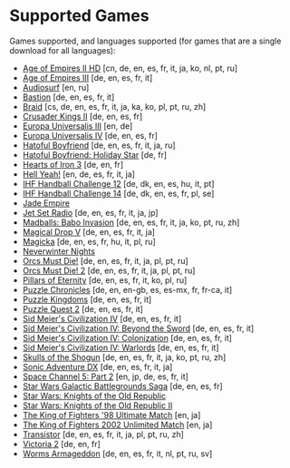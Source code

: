 ﻿Supported Games
===============
Games supported, and languages supported (for games that are a single download for all languages):


* [Age of Empires II HD](http://store.steampowered.com/app/221380/) \[cn, de, en, es, fr, it, ja, ko, nl, pt, ru\]
* [Age of Empires III](http://store.steampowered.com/app/105450/) \[de, en, es, fr, it\]
* [Audiosurf](http://store.steampowered.com/app/12900/) \[en, ru\]
* [Bastion](http://store.steampowered.com/app/107100/) \[de, en, es, fr, it\]
* [Braid](http://store.steampowered.com/app/26800/) \[cs, de, en, es, fr, it, ja, ka, ko, pl, pt, ru, zh\]
* [Crusader Kings II](http://store.steampowered.com/app/203770/) \[de, en, es, fr\]
* [Europa Universalis III](http://store.steampowered.com/app/25800/) \[en, de\]
* [Europa Universalis IV](http://store.steampowered.com/app/236850/) \[de, en, es, fr\]
* [Hatoful Boyfriend](http://store.steampowered.com/app/310080/) \[de, en, es, fr, it, ja, ru\]
* [Hatoful Boyfriend: Holiday Star](http://store.steampowered.com/app/377080/) \[de, fr\]
* [Hearts of Iron 3](http://store.steampowered.com/app/25890/) \[de, en, fr\]
* [Hell Yeah!](http://store.steampowered.com/app/205230/) \[en, de, es, fr, it, ja\]
* [IHF Handball Challenge 12](http://store.steampowered.com/app/283490/) \[de, dk, en, es, hu, it, pt\]
* [IHF Handball Challenge 14](http://store.steampowered.com/app/279460/) \[de, dk, en, es, fr, pl, se\]
* [Jade Empire](http://store.steampowered.com/app/7110/) 
* [Jet Set Radio](http://store.steampowered.com/app/205950/) \[de, en, es, fr, it, ja, jp\]
* [Madballs: Babo Invasion](http://store.steampowered.com/app/25700/) \[de, en, es, fr, it, ja, ko, pt, ru, zh\]
* [Magical Drop V](http://store.steampowered.com/app/204960/) \[de, en, es, fr, it, ja\]
* [Magicka](http://store.steampowered.com/app/42910/) \[de, en, es, fr, hu, it, pl, ru\]
* [Neverwinter Nights](https://www.gog.com/game/neverwinter_nights_diamond_edition)
* [Orcs Must Die!](http://store.steampowered.com/app/102600/) \[de, en, es, fr, it, ja, pl, pt, ru\]
* [Orcs Must Die! 2](http://store.steampowered.com/app/201790/) \[de, en, es, fr, it, ja, pl, pt, ru\]
* [Pillars of Eternity](http://store.steampowered.com/app/291650/) \[de, en, es, fr, it, ko, pl, ru\]
* [Puzzle Chronicles](http://store.steampowered.com/app/19020/) \[de, en, en-gb, es, es-mx, fr, fr-ca, it\]
* [Puzzle Kingdoms](http://store.steampowered.com/app/23700/) \[de, en, es, fr, it\]
* [Puzzle Quest 2](http://store.steampowered.com/app/47540/) \[de, en, es, fr, it\]
* [Sid Meier's Civilization IV](http://store.steampowered.com/app/3900/) \[de, en, es, fr, it\]
* [Sid Meier's Civilization IV: Beyond the Sword](http://store.steampowered.com/app/8800/) \[de, en, es, fr, it\]
* [Sid Meier's Civilization IV: Colonization](http://store.steampowered.com/app/16810/) \[de, en, es, fr, it\]
* [Sid Meier's Civilization IV: Warlords](http://store.steampowered.com/app/3990/) \[de, en, es, fr, it\]
* [Skulls of the Shogun](http://store.steampowered.com/app/228960/) \[de, en, es, fr, it, ja, ko, pt, ru, zh\]
* [Sonic Adventure DX](http://store.steampowered.com/app/71250/) \[de, en, es, fr, it, ja\]
* [Space Channel 5: Part 2](http://store.steampowered.com/app/71260/) \[en, jp, de, es, fr, it\]
* [Star Wars Galactic Battlegrounds Saga](http://store.steampowered.com/app/356500/) \[de, en, es, fr\]
* [Star Wars: Knights of the Old Republic](http://store.steampowered.com/app/32370)
* [Star Wars: Knights of the Old Republic II](http://store.steampowered.com/app/208580/)
* [The King of Fighters '98 Ultimate Match](http://store.steampowered.com/app/222420/) \[en, ja\]
* [The King of Fighters 2002 Unlimited Match](http://store.steampowered.com/app/222440/) \[en, ja\]
* [Transistor](http://store.steampowered.com/app/237930/) \[de, en, es, fr, it, ja, pl, pt, ru, zh]
* [Victoria 2](http://store.steampowered.com/app/42960/) \[de, en, fr\]
* [Worms Armageddon](http://store.steampowered.com/app/217200/) \[de, en, es, fr, it, nl, pt, ru, sv\]
